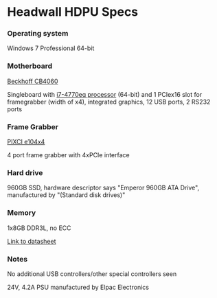 # Headwall HDPU Specs

### Operating system

Windows 7 Professional 64-bit

### Motherboard

 [Beckhoff CB4060](http://download.beckhoff.com/download/Document/Catalog/Main_Catalog/english/separate-pages/Embedded_PC/CB4060.pdf)
 
 
 Singleboard with [i7-4770eq processor](http://ark.intel.com/products/75469/Intel-Core-i7-4700EQ-Processor-6M-Cache-up-to-3_40-GHz) (64-bit) and  1 PCIex16 slot for framegrabber (width of x4), integrated graphics, 12 USB ports, 2 RS232 ports
 
 
### Frame Grabber
 
 [PIXCI e104x4](http://www.epixinc.com/products/pixci_e104x4.htm)
 
 
 4 port frame grabber with 4xPCIe interface
 
### Hard drive

960GB SSD, hardware descriptor says "Emperor 960GB ATA Drive", manufactured by "(Standard disk drives)"

### Memory

1x8GB DDR3L, no ECC 

[Link to datasheet](http://www.virtium.com/datasheet/VL47D1G63D-K0-K9-F8S.pdf)


### Notes

No additional USB controllers/other special controllers seen

24V, 4.2A PSU manufactured by Elpac Electronics
